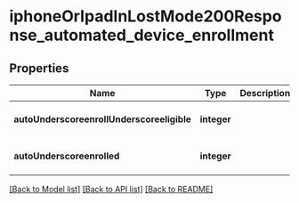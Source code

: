 # iphoneOrIpadInLostMode200Response_automated_device_enrollment

## Properties
Name | Type | Description | Notes
------------ | ------------- | ------------- | -------------
**autoUnderscoreenrollUnderscoreeligible** | **integer** |  | [optional] [default to null]
**autoUnderscoreenrolled** | **integer** |  | [optional] [default to null]

[[Back to Model list]](../README.md#documentation-for-models) [[Back to API list]](../README.md#documentation-for-api-endpoints) [[Back to README]](../README.md)


